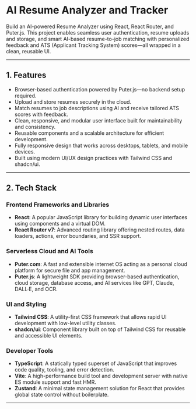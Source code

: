 # AI Resume Analyzer and Tracker

Build an AI-powered Resume Analyzer using React, React Router, and Puter.js. This project enables seamless user authentication, resume uploads and storage, and smart AI-based resume-to-job matching with personalized feedback and ATS (Applicant Tracking System) scores—all wrapped in a clean, reusable UI.

---

## 1. Features

- Browser-based authentication powered by Puter.js—no backend setup required.
- Upload and store resumes securely in the cloud.
- Match resumes to job descriptions using AI and receive tailored ATS scores with feedback.
- Clean, responsive, and modular user interface built for maintainability and consistency.
- Reusable components and a scalable architecture for efficient development.
- Fully responsive design that works across desktops, tablets, and mobile devices.
- Built using modern UI/UX design practices with Tailwind CSS and shadcn/ui.

---

## 2. Tech Stack

### Frontend Frameworks and Libraries

- **React**: A popular JavaScript library for building dynamic user interfaces using components and a virtual DOM.
- **React Router v7**: Advanced routing library offering nested routes, data loaders, actions, error boundaries, and SSR support.

### Serverless Cloud and AI Tools

- **Puter.com**: A fast and extensible internet OS acting as a personal cloud platform for secure file and app management.
- **Puter.js**: A lightweight SDK providing browser-based authentication, cloud storage, database access, and AI services like GPT, Claude, DALL·E, and OCR.

### UI and Styling

- **Tailwind CSS**: A utility-first CSS framework that allows rapid UI development with low-level utility classes.
- **shadcn/ui**: Component library built on top of Tailwind CSS for reusable and accessible UI elements.

### Developer Tools

- **TypeScript**: A statically typed superset of JavaScript that improves code quality, tooling, and error detection.
- **Vite**: A high-performance build tool and development server with native ES module support and fast HMR.
- **Zustand**: A minimal state management solution for React that provides global state control without boilerplate.

---
